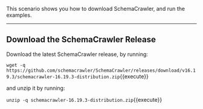 This scenario shows you how to download SchemaCrawler, and run the examples.

-----

## Download the SchemaCrawler Release
Download the latest SchemaCrawler release, by running:

`wget -q  https://github.com/schemacrawler/SchemaCrawler/releases/download/v16.19.3/schemacrawler-16.19.3-distribution.zip`{{execute}}

and unzip it by running:

`unzip -q schemacrawler-16.19.3-distribution.zip`{{execute}}
